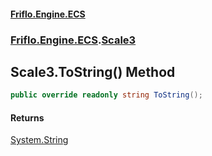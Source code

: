 #### [Friflo.Engine.ECS](index.md#'index')
### [Friflo.Engine.ECS](Friflo.Engine.ECS.md#'Friflo.Engine.ECS').[Scale3](Scale3.md#'Friflo.Engine.ECS.Scale3')

## Scale3.ToString() Method

```csharp
public override readonly string ToString();
```

#### Returns
[System.String](https://docs.microsoft.com/en-us/dotnet/api/System.String#'System.String')